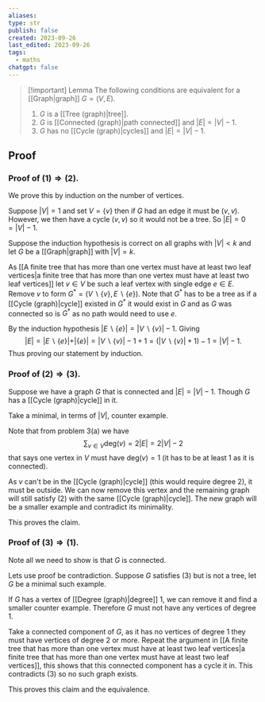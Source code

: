 ```yaml
---
aliases: 
type: str
publish: false
created: 2023-09-26
last_edited: 2023-09-26
tags:
  - maths
chatgpt: false
---
```

> [!important] Lemma
> The following conditions are equivalent for a [[Graph|graph]] $G = (V,E)$. 
> 1. $G$ is a [[Tree (graph)|tree]].  
> 2. $G$ is [[Connected (graph)|path connected]] and $\vert E \vert = \vert V \vert − 1$.  
> 3. $G$ has no [[Cycle (graph)|cycles]] and $\vert E \vert = \vert V \vert − 1$.  

## Proof

### Proof of $(1) \Rightarrow (2)$.

We prove this by induction on the number of vertices.

Suppose $\vert V \vert = 1$ and set $V = \{v\}$ then if $G$ had an edge it must be $(v,v)$. However, we then have a cycle $(v,v)$ so it would not be a tree. So $\vert E \vert = 0 = \vert V \vert - 1$.

Suppose the induction hypothesis is correct on all graphs with $\vert V \vert < k$ and let $G$ be a [[Graph|graph]] with $\vert V \vert = k$.

As [[A finite tree that has more than one vertex must have at least two leaf vertices|a finite tree that has more than one vertex must have at least two leaf vertices]] let $v \in V$ be such a leaf vertex with single edge $e \in E$. Remove $v$ to form $G^{\ast} = (V \backslash \{v\}, E \backslash \{e\})$. Note that $G^{\ast}$ has to be a tree as if a [[Cycle (graph)|cycle]] existed in $G^{\ast}$ it would exist in $G$ and as $G$ was connected so is $G^{\ast}$ as no path would need to use $e$.

By the induction hypothesis $\vert E \backslash \{e\}\vert = \vert V \backslash \{v\}\vert - 1$. Giving
$$ \vert E \vert = \vert E \backslash \{e\}\vert + \vert \{e\} \vert = \vert V \backslash \{v\}\vert - 1 + 1 =  (\vert V \backslash \{v\}\vert + 1) - 1 = \vert V \vert - 1.$$
Thus proving our statement by induction.

### Proof of $(2) \Rightarrow (3)$.

Suppose we have a graph $G$ that is connected and $\vert E \vert = \vert V \vert - 1$. Though $G$ has a [[Cycle (graph)|cycle]] in it. 

Take a minimal, in terms of $\vert V \vert$, counter example.  

Note that from problem 3(a) we have
$$ \sum_{v \in V} \mbox{deg}(v) = 2 \vert E \vert = 2 \vert V \vert - 2$$
that says one vertex in $V$ must have $\mbox{deg}(v) = 1$ (it has to be at least 1 as it is connected).

As $v$ can't be in the [[Cycle (graph)|cycle]] (this would require degree 2), it must be outside. We can now remove this vertex and the remaining graph will still satisfy $(2)$ with the same [[Cycle (graph)|cycle]]. The new graph will be a smaller example and contradict its minimality.

This proves the claim.

### Proof of $(3) \Rightarrow (1)$.

Note all we need to show is that $G$ is connected. 

Lets use proof be contradiction. Suppose $G$ satisfies $(3)$ but is not a tree, let $G$ be a minimal such example.

If $G$ has a vertex of [[Degree (graph)|degree]] 1, we can remove it and find a smaller counter example. Therefore $G$ must not have any vertices of degree 1.

Take a connected component of $G$, as it has no vertices of degree 1 they must have vertices of degree $2$ or more. Repeat the argument in [[A finite tree that has more than one vertex must have at least two leaf vertices|a finite tree that has more than one vertex must have at least two leaf vertices]], this shows that this connected component has a cycle it in. This contradicts $(3)$ so no such graph exists.

This proves this claim and the equivalence.